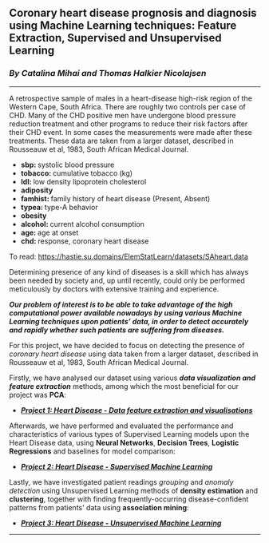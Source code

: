 ## Coronary heart disease prognosis and diagnosis using Machine Learning techniques: Feature Extraction, Supervised and Unsupervised Learning
### _By Catalina Mihai and Thomas Halkier Nicolajsen_
---
A retrospective sample of males in a heart-disease high-risk region
of the Western Cape, South Africa. There are roughly two controls per
case of CHD. Many of the CHD positive men have undergone blood
pressure reduction treatment and other programs to reduce their risk
factors after their CHD event. In some cases the measurements were
made after these treatments. These data are taken from a larger
dataset, described in  Rousseauw et al, 1983, South African Medical
Journal. 
<ul>
  <li><b> sbp: </b> systolic blood pressure 
  <li><b> tobacco: </b> cumulative tobacco (kg)
  <li><b> ldl: </b> low density lipoprotein cholesterol
  <li><b>adiposity</b> 
  <li><b> famhist: </b> family history of heart disease (Present, Absent)
  <li><b> typea: </b> type-A behavior
  <li><b> obesity </b>
  <li><b> alcohol: </b> current alcohol consumption
  <li><b> age: </b> age at onset
  <li><b> chd: </b> response, coronary heart disease
</ul>

To read: https://hastie.su.domains/ElemStatLearn/datasets/SAheart.data


Determining presence of any kind of diseases is a skill which has always been needed by society and, up until recently, could only be performed meticulously by doctors with extensive training and experience. 

**_Our problem of interest is to be able to take advantage of the high computational power available nowadays by using various Machine Learning techniques upon patients’ data, in order to detect accurately and rapidly whether such patients are suffering from diseases._**

For this project, we have decided to focus on detecting the presence of _coronary heart disease_ using data taken from a larger dataset, described in Rousseauw et al, 1983, South African Medical Journal.

Firstly, we have analysed our dataset using various _**data visualization and feature extraction**_ methods, among which the most beneficial for our project was __PCA__: 

* **_[Project 1: Heart Disease - Data feature extraction and visualisations](https://github.com/catalina-mihai)_**

Afterwards, we have performed and evaluated the performance and characteristics of various types of Supervised Learning models upon the Heart Disease data, using __Neural Networks__, __Decision Trees__, __Logistic Regressions__ and baselines for model comparison:

* **_[Project 2: Heart Disease - Supervised Machine Learning](https://github.com/catalina-mihai)_**

Lastly, we have investigated patient readings _grouping_ and _anomaly detection_ using Unsupervised Learning methods of __density estimation__ and __clustering__, together with finding frequently-occurring disease-confident patterns from patients' data using __association mining__:

* **_[Project 3: Heart Disease - Unsupervised Machine Learning](https://github.com/seby-sbirna/DTU-Introduction-to-Machine-Learning-and-Data-Mining-Capstone-Project/tree/master/Project%203%20-%20UCL%20Heart%20Disease%20-%20Unsupervised%20Machine%20Learning)_**
---




